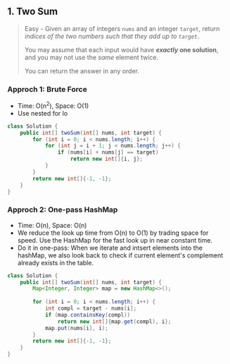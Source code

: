 ## 1. Two Sum

> Easy - Given an array of integers `nums` and an integer `target`, return *indices of the two numbers such that they add up to `target`*.
>
> You may assume that each input would have ***exactly* one solution**, and you may not use the *same* element twice.
>
> You can return the answer in any order.

### Approch 1: Brute Force 

- Time: O(n<sup>2</sup>), Space: O(1)
- Use nested for lo

```java
class Solution {
    public int[] twoSum(int[] nums, int target) {
        for (int i = 0; i < nums.length; i++) {
            for (int j = i + 1; j < nums.length; j++) {
                if (nums[i] + nums[j] == target) 
                    return new int[]{i, j};
            }
        }
        return new int[]{-1, -1};
    }
}
```



### Approch 2: One-pass HashMap

- Time: O(n), Space: O(n)
- We reduce the look up time from O(n) to O(1) by trading space for speed. Use the HashMap for the fast look up in near constant time.
- Do it in one-pass: When we iterate and intsert elements into the hashMap, we also look back to check if current element's complement already exists in the table.

```java
class Solution {
    public int[] twoSum(int[] nums, int target) {
        Map<Integer, Integer> map = new HashMap<>();
        
        for (int i = 0; i < nums.length; i++) {
            int compl = target - nums[i];
            if (map.containsKey(compl))
                return new int[]{map.get(compl), i};
            map.put(nums[i], i);
        }
        return new int[]{-1, -1};
    }
}
```

